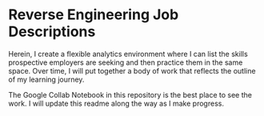 # Reverse Engineering Job Descriptions
Herein, I create a flexible analytics environment where I can list the skills prospective employers are seeking and then practice them in the same space. Over time, I will put together a body of work that reflects the outline of my learning journey.

The Google Collab Notebook in this repository is the best place to see the work. I will update this readme along the way as I make progress.
